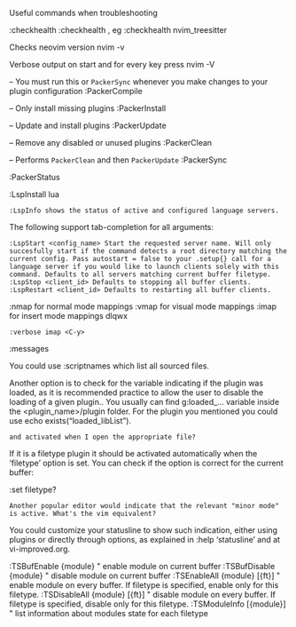 Useful commands when troubleshooting

:checkhealth :checkhealth <pluginname> , eg :checkhealth
nvim_treesitter

Checks neovim version nvim -v

Verbose output on start and for every key press nvim -V

– You must run this or `PackerSync` whenever you make changes to your
plugin configuration :PackerCompile

– Only install missing plugins :PackerInstall

– Update and install plugins :PackerUpdate

– Remove any disabled or unused plugins :PackerClean

– Performs `PackerClean` and then `PackerUpdate` :PackerSync

:PackerStatus

:LspInstall lua

    :LspInfo shows the status of active and configured language servers.

The following support tab-completion for all arguments:

    :LspStart <config_name> Start the requested server name. Will only succesfully start if the command detects a root directory matching the current config. Pass autostart = false to your .setup{} call for a language server if you would like to launch clients solely with this command. Defaults to all servers matching current buffer filetype.
    :LspStop <client_id> Defaults to stopping all buffer clients.
    :LspRestart <client_id> Defaults to restarting all buffer clients.

:nmap for normal mode mappings
:vmap for visual mode mappings
:imap for insert mode mappings
dlqwx

    :verbose imap <C-y>

:messages

You could use :scriptnames which list all sourced files.

Another option is to check for the variable indicating if the plugin was
loaded, as it is recommended practice to allow the user to disable the
loading of a given plugin.. You usually can find g:loaded\_… variable
inside the <plugin_name>/plugin folder. For the plugin you mentioned you
could use echo exists(“loaded_libList”).

    and activated when I open the appropriate file?

If it is a filetype plugin it should be activated automatically when the
‘filetype’ option is set. You can check if the option is correct for the
current buffer:

:set filetype?

    Another popular editor would indicate that the relevant "minor mode" is active. What's the vim equivalent?

You could customize your statusline to show such indication, either
using plugins or directly through options, as explained in :help
‘statusline’ and at vi-improved.org.

:TSBufEnable {module} " enable module on current buffer :TSBufDisable
{module} " disable module on current buffer :TSEnableAll {module}
\[{ft}\] " enable module on every buffer. If filetype is specified,
enable only for this filetype. :TSDisableAll {module} \[{ft}\] " disable
module on every buffer. If filetype is specified, disable only for this
filetype. :TSModuleInfo \[{module}\] " list information about modules
state for each filetype
